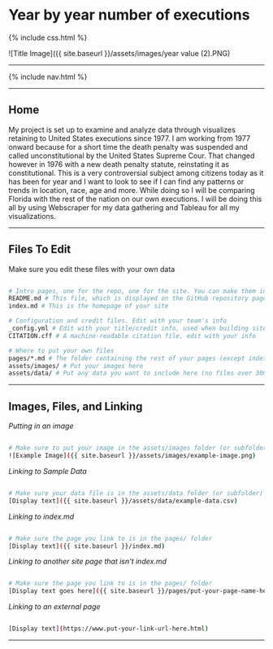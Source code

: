 # Year by year number of executions

{% include css.html %}

![Title Image]({{ site.baseurl }}/assets/images/year value (2).PNG)


---

{% include nav.html %}

---

## Home

My project is set up to examine and analyze data through visualizes retaining to United States executions since 1977.  I am working from 1977 onward because for a short time the death penalty was suspended and called unconstitutional by the United States Supreme Cour. That changed however in 1976 with a new death penalty statute, reinstating it as constitutional.  This is a very controversial subject among citizens today as it has been for year and I want to look to see if I can find any patterns or trends in location, race, age and more. While doing so I will be comparing Florida with the rest of the nation on our own executions.  I will be doing this all by using Webscraper for my data gathering and Tableau for all my visualizations.   

---

## Files To Edit

Make sure you edit these files with your own data

```sh

# Intro pages, one for the repo, one for the site. You can make them identical
README.md # This file, which is displayed on the GitHub repository page
index.md # This is the homepage of your site

# Configuration and credit files. Edit with your team's info
_config.yml # Edit with your title/credit info, used when building site
CITATION.cff # A machine-readable citation file, edit with your info

# Where to put your own files
pages/*.md # The folder containing the rest of your pages (except index.md)
assets/images/ # Put your images here
assets/data/ # Put any data you want to include here (no files over 30mb)

```

---

## Images, Files, and Linking

*Putting in an image*

```sh

# Make sure to put your image in the assets/images folder (or subfolder)
![Example Image]({{ site.baseurl }}/assets/images/example-image.png)

```

*Linking to Sample Data*

```sh

# Make sure your data file is in the assets/data folder (or subfolder)
[Display text]({{ site.baseurl }}/assets/data/example-data.csv)

```

*Linking to index.md*

```sh

# Make sure the page you link to is in the pages/ folder
[Display text]({{ site.baseurl }}/index.md)

```

*Linking to another site page that isn't index.md*

```sh

# Make sure the page you link to is in the pages/ folder
[Display text goes here]({{ site.baseurl }}/pages/put-your-page-name-here.md)

```

*Linking to an external page*

```sh

[Display text](https://www.put-your-link-url-here.html)

```

---
